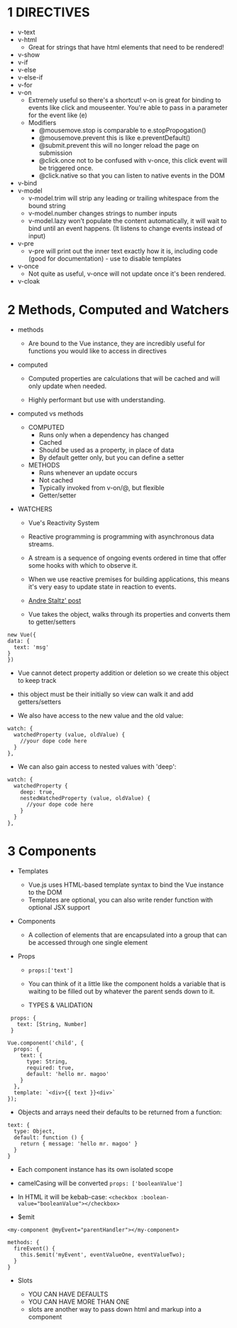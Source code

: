 # 1 DIRECTIVES

* v-text
* v-html
  * Great for strings that have html elements that need to be rendered!
* v-show
* v-if
* v-else
* v-else-if
* v-for
* v-on
  * Extremely useful so there's a shortcut! v-on is great for binding to events like click and mouseenter. You're able to pass in a parameter for the event like (e)
  * Modifiers
    * @mousemove.stop is comparable to e.stopPropogation()
    * @mousemove.prevent this is like e.preventDefault()
    * @submit.prevent this will no longer reload the page on submission
    * @click.once not to be confused with v-once, this click event will be triggered once.
    * @click.native so that you can listen to native events in the DOM
* v-bind
* v-model
  * v-model.trim will strip any leading or trailing whitespace from the bound string
  * v-model.number changes strings to number inputs
  * v-model.lazy won’t populate the content automatically, it will wait to bind until an event happens. (It listens to change events instead of input)
* v-pre
  * v-pre will print out the inner text exactly how it is, including code (good for documentation) - use to disable templates
* v-once
  * Not quite as useful, v-once will not update once it's been rendered.
* v-cloak

# 2 Methods, Computed and Watchers

* methods

  * Are bound to the Vue instance, they are incredibly useful for functions you would like to access in directives

* computed

  * Computed properties are calculations that will be cached and will only update when needed.

  * Highly performant but use with understanding.

* computed vs methods

  * COMPUTED
    * Runs only when a dependency has changed
    * Cached
    * Should be used as a property, in place of data
    * By default getter only, but you can define a setter
  * METHODS
    * Runs whenever an update occurs
    * Not cached
    * Typically invoked from v-on/@, but flexible
    * Getter/setter

* WATCHERS

  * Vue's Reactivity System
  * Reactive programming is programming with asynchronous data streams.
  * A stream is a sequence of ongoing events ordered in time that offer some hooks with which to observe it.
  * When we use reactive premises for building applications, this means it's very easy to update state in reaction to events.
  * [Andre Staltz' post](https://gist.github.com/staltz/868e7e9bc2a7b8c1f754)

  * Vue takes the object, walks through its properties and converts them to getter/setters

```
new Vue({
data: {
  text: 'msg'
}
})
```

* Vue cannot detect property addition or deletion so we create this object to keep track
* this object must be their initially so view can walk it and add getters/setters

* We also have access to the new value and the old value:

```
watch: {
  watchedProperty (value, oldValue) {
    //your dope code here
  }
},
```

* We can also gain access to nested values with 'deep':

```
watch: {
  watchedProperty {
    deep: true,
    nestedWatchedProperty (value, oldValue) {
      //your dope code here
    }
  }
},
```

# 3 Components

* Templates

  * Vue.js uses HTML-based template syntax to bind the Vue instance to the DOM
  * Templates are optional, you can also write render function with optional JSX support

* Components

  * A collection of elements that are encapsulated into a group that can be accessed through one single element

* Props

  * `props:['text']`

  * You can think of it a little like the component holds a variable that is waiting to be filled out by whatever the parent sends down to it.

  * TYPES & VALIDATION

```
 props: {
   text: [String, Number]
 }
```

```
Vue.component('child', {
  props: {
    text: {
      type: String,
      required: true,
      default: 'hello mr. magoo'
    }
  },
  template: `<div>{{ text }}<div>`
});
```

* Objects and arrays need their defaults to be returned from a function:

```
text: {
  type: Object,
  default: function () {
    return { message: 'hello mr. magoo' }
  }
}
```

* Each component instance has its own isolated scope

* camelCasing will be converted
  `props: ['booleanValue']`

* In HTML it will be kebab-case:
  `<checkbox :boolean-value="booleanValue"></checkbox>`

* $emit

```
<my-component @myEvent="parentHandler"></my-component>

methods: {
  fireEvent() {
    this.$emit('myEvent', eventValueOne, eventValueTwo);
  }
}
```

* Slots

  * YOU CAN HAVE DEFAULTS
  * YOU CAN HAVE MORE THAN ONE
  * slots are another way to pass down html and markup into a component
